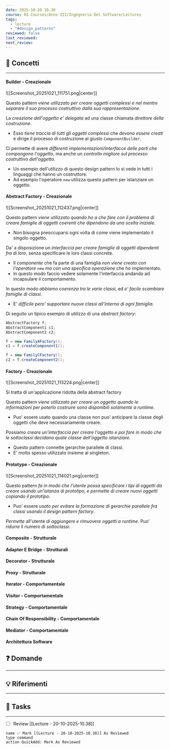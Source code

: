 ```yaml
---
date: 2025-10-20 10.38
course: 02 Courses/Anno III/Ingegneria Del Software/Lectures
tags:
  - lecture
  - "#design_patterns"
reviewed: false
last_reviewed:
next_review:
---
```

## 🧠 Concetti
---
#### Builder - Creazionale
![[Screenshot_20251021_111751.png|center]]

Questo pattern _viene utilizzato per creare oggetti complessi e nel mentre separare il suo processo costruttivo dalla sua rappresentazione_.

La _creazione dell'oggetto e' delegata_ ad una classe chiamata _direttore della costruzione_.
+ Esso _tiene traccia di tutti gli oggetti complessi_ che _devono essere creati_ e dirige il processo di costruzione al giusto `ComponentBuilder`.

Ci permette di avere _differenti implementazioni/interfacce delle parti che compongono l'oggetto_, ma anche un _controllo migliore sul processo costruttivo dell'oggetto_.
+ Un esempio dell'utilizzo di questo design pattern lo si vede in tutti i linguaggi che hanno un costruttore.
+ Ad esempio l'operatore `new` utilizza questo pattern per istanziare un oggetto.
#### Abstract Factory - Creazionale
![[Screenshot_20251021_112437.png|center]]

Questo pattern _viene utilizzato quando ho a che fare con il problema di creare famiglie di oggetti coerenti che dipendono da una scelta iniziale_.
+ Non bisogna preoccuparsi ogni volta di come viene implementato il singolo oggetto.

Da' a disposizione un _interfaccia per creare famiglie di oggetti dipendenti fra di loro_, senza specificare le loro classi concrete.
+ Il _componente_ che fa parte di una famiglia _non viene creato con l'operatore_ `new` _ma con una specifica operazione_ che ho implementato.
+ In questo modo faccio vedere solamente l'interfaccia andando ad incapsulare il comportamento.

In questo modo _abbiamo coerenza tra le varie classi_, ed _e' facile scambiare famiglie di classi_.
+ E' _difficile pero' supportare nuove classi all'interno di ogni famiglia_.

Di seguito un tipico esempio di utilizzo di una _abstract factory_:
```Java
AbstractFactory f;
AbstractComponent1 c1;
AbstractComponent2 c2;

f = new FamilyAFactory();
c1 = f.createComponent1();

f = new FamilyCFactory();
c2 = f.createComponent2();
```
#### Factory - Creazionale
![[Screenshot_20251021_113224.png|center]]

Si tratta di un'applicazione ridotta della abstract factory

Questo pattern _viene utilizzato per creare un oggetto quando le informazioni per poterlo costruire sono disponibili solamente a runtime_.
+ Puo' essere usato quando una classe non puo' anticipare la classe degli oggetti che deve necessariamente creare.

Possiamo _creare un'interfaccia per creare l'oggetto e poi fare in modo che le sottoclassi decidano quale classe dell'oggetto istanziare_.
+ Questo pattern connette gerarchie parallele di classi.
+ E' molto spesso utilizzato insieme al singleton.
#### Prototype - Creazionale
![[Screenshot_20251021_114021.png|center]]

Questo pattern _fa in modo che l'utente possa specificare i tipi di oggetti da creare usando un'istanza di prototipo, e permette di creare nuovi oggetti copiando il prototipo_.
+ Puo' essere _usato per evitare la formazione di gerarchie parallele fra classi usando il design pattern factory_.

_Permette_ all'utente _di aggiungere e rimuovere oggetti a runtime_.
Puo' _ridurre_ il numero di _sottoclassi_.
#### Composite - Strutturale
#### Adapter E Bridge - Strutturali
#### Decorator - Strutturale
#### Proxy - Strutturale
#### Iterator - Comportamentale
#### Visitor - Comportamentale
#### Strategy - Comportamentale
#### Chain Of Responsibility - Comportamentale
#### Mediator - Comportamentale
#### Architettura Software

## ❓ Domande
---

## 💡 Riferimenti
---

## 🧩 Tasks
---
+ [ ] Review [[Lecture - 20-10-2025-10.38]]

```button 
name ✅ Mark [[Lecture - 20-10-2025-10.38]] As Reviewed 
type command 
action QuickAdd: Mark As Reviewed
```
